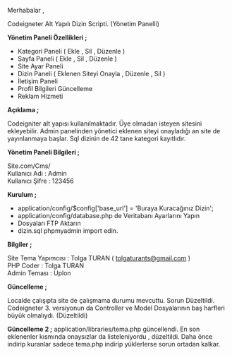 Merhabalar ,

Codeigneter Alt Yapılı Dizin Scripti. (Yönetim Panelli)

<b>Yönetim Paneli Özellikleri ;</b>

- Kategori Paneli ( Ekle , Sil , Düzenle  )
- Sayfa Paneli ( Ekle , Sil , Düzenle )
- Site Ayar Paneli
- Dizin Paneli ( Eklenen Siteyi Onayla , Düzenle , Sil )
- İletişim Paneli 
- Profil Bilgileri Güncelleme
- Reklam Hizmeti

<b>Açıklama ; </b>

Codeigniter alt yapısı kullanılmaktadır. Üye olmadan isteyen sitesini ekleyebilir.
Admin panelinden yönetici eklenen siteyi onayladığı an site de yayınlanmaya başlar.
Sql dizinin de 42 tane kategori kayıtlıdır.

<b>Yönetim Paneli Bilgileri ;</b>

Site.com/Cms/<br />
Kullanıcı Adı : Admin<br />
Kullanıcı Şifre : 123456

<b>Kurulum ; </b>

- application/config/$config['base_url'] = 'Buraya Kuracağınız Dizin';
- application/config/database.php de Veritabanı Ayarlarını Yapın
- Dosyaları FTP Aktarın 
- dizin.sql phpmyadmin import edin.

<b>Bilgiler ;</b>

Site Tema Yapımcısı : Tolga TURAN ( tolgaturants@gmail.com ) <br />
PHP Coder : Tolga TURAN<br />
Admin Teması : Uplon

<b>Güncelleme ; </b>

Localde çalışıpta site de çalışmama durumu mevcuttu. Sorun Düzeltildi.
Codeigneter 3. versiyonun da Controller ve Model Dosyalarının baş harfleri büyük olmalıydı. (Düzeltildi)

<b>Güncelleme 2 ;</b>
application/libraries/tema.php güncellendi. En son eklenenler kısmında onaysızlar da listeleniyordu , düzeltildi.
Daha önce indirip kuranlar sadece tema.php indirip yüklerlerse sorun ortadan kalkar.